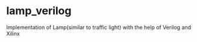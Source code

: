 # lamp_verilog
Implementation of Lamp(similar to traffic light) with the help of Verilog and Xilinx
